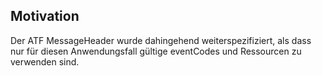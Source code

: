 ## Motivation

Der ATF MessageHeader wurde dahingehend weiterspezifiziert, als dass nur für diesen Anwendungsfall gültige eventCodes und Ressourcen zu verwenden sind.

